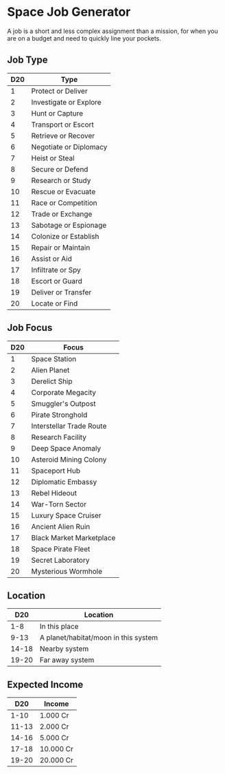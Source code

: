 # Space Job Generator

A job is a short and less complex assignment than a mission, for when you are on a budget and need to quickly line your pockets.

## Job Type

| D20 | Type                   |
| --- | ---------------------- |
| 1   | Protect or Deliver     |
| 2   | Investigate or Explore |
| 3   | Hunt or Capture        |
| 4   | Transport or Escort    |
| 5   | Retrieve or Recover    |
| 6   | Negotiate or Diplomacy |
| 7   | Heist or Steal         |
| 8   | Secure or Defend       |
| 9   | Research or Study      |
| 10  | Rescue or Evacuate     |
| 11  | Race or Competition    |
| 12  | Trade or Exchange      |
| 13  | Sabotage or Espionage  |
| 14  | Colonize or Establish  |
| 15  | Repair or Maintain     |
| 16  | Assist or Aid          |
| 17  | Infiltrate or Spy      |
| 18  | Escort or Guard        |
| 19  | Deliver or Transfer    |
| 20  | Locate or Find         |

## Job Focus

| D20 | Focus                    |
| --- | ------------------------ |
| 1   | Space Station            |
| 2   | Alien Planet             |
| 3   | Derelict Ship            |
| 4   | Corporate Megacity       |
| 5   | Smuggler's Outpost       |
| 6   | Pirate Stronghold        |
| 7   | Interstellar Trade Route |
| 8   | Research Facility        |
| 9   | Deep Space Anomaly       |
| 10  | Asteroid Mining Colony   |
| 11  | Spaceport Hub            |
| 12  | Diplomatic Embassy       |
| 13  | Rebel Hideout            |
| 14  | War-Torn Sector          |
| 15  | Luxury Space Cruiser     |
| 16  | Ancient Alien Ruin       |
| 17  | Black Market Marketplace |
| 18  | Space Pirate Fleet       |
| 19  | Secret Laboratory        |
| 20  | Mysterious Wormhole      |

## Location

| D20   | Location                             |
| ----- | ------------------------------------ |
| 1-8   | In this place                        |
| 9-13  | A planet/habitat/moon in this system |
| 14-18 | Nearby system                        |
| 19-20 | Far away system                      |

## Expected Income

| D20   | Income    |
| ----- | --------- |
| 1-10  | 1.000 Cr  |
| 11-13 | 2.000 Cr  |
| 14-16 | 5.000 Cr  |
| 17-18 | 10.000 Cr |
| 19-20 | 20.000 Cr |